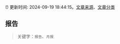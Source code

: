 :alarm_clock: 更新时间: 2024-09-19 18:44:15。[文章来源](/README.md)、[文章分类](/TAGS.md)

## 报告


> 关键字：`报告`、`月报`



